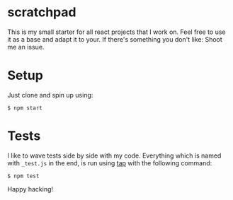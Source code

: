 # scratchpad

This is my small starter for all react projects that I work on.  Feel free to use it as a base and
adapt it to your.  If there's something you don't like: Shoot me an issue.

# Setup

Just clone and spin up using:

    $ npm start

# Tests

I like to wave tests side by side with my code.  Everything which is named with `_test.js` in the
end, is run using [tap](https://github.com/tapjs/node-tap) with the following command:

    $ npm test

Happy hacking!
